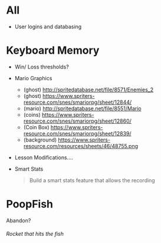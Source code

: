 # All

- User logins and databasing


# Keyboard Memory



- Win/ Loss thresholds?


- Mario Graphics

  - (ghost) http://spritedatabase.net/file/8571/Enemies_2
  - (ghost) https://www.spriters-resource.com/snes/smariorpg/sheet/12844/
  - (mario) http://spritedatabase.net/file/8551/Mario
  - (coins) https://www.spriters-resource.com/snes/smariorpg/sheet/12860/
  - (Coin Box) https://www.spriters-resource.com/snes/smariorpg/sheet/12839/
  - (background) https://www.spriters-resource.com/resources/sheets/46/48755.png



- Lesson Modifications....


- Smart Stats
  > Build a smart stats feature that allows the recording



# PoopFish

Abandon?

###### Rocket that hits the fish
